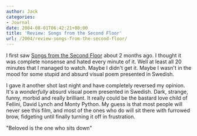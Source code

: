 ```yaml
---
author: Jack
categories:
- Journal
date: 2004-08-01T06:42:21+00:00
title: 'Review: Songs from the Second Floor'
url: /2004/review-songs-from-the-second-floor/
---
```


I first saw [Songs from the Second Floor][1] about 2 months ago. I thought it was complete nonsense and hated every minute of it. Well at least all 20 minutes that I managed to watch. Maybe I didn't get it. Maybe I wasn't in the mood for some stupid and absurd visual poem presented in Swedish.

I gave it another shot last night and have completely reversed my opinion. It's a _wonderfully_ absurd visual poem presented in Swedish. Dark, strange, funny, morbid and really brilliant. It really could be the bastard love child of Fellini, David Lynch and Monty Python. My guess is that most people will never see this film, and most of the ones who do will sit there with furrowed brow, fidgeting until finally turning it off in frustration.

"Beloved is the one who sits down"

 [1]: http://www.rottentomatoes.com/m/songs_from_the_second_floor/